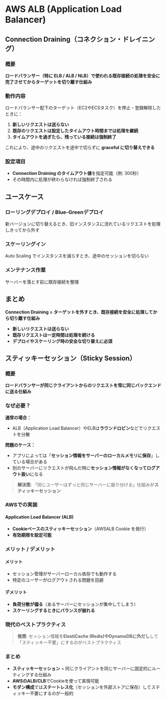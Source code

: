 # AWS ALB (Application Load Balancer)

## Connection Draining（コネクション・ドレイニング）

### 概要

**ロードバランサー（特に ELB / ALB / NLB）で使われる既存接続の処理を安全に完了させてからターゲットを切り離す仕組み**

### 動作内容

ロードバランサー配下のターゲット（EC2やECSタスク）を停止・登録解除したときに：

1. **新しいリクエストは送らない**
2. **既存のリクエストは設定したタイムアウト時間までは処理を継続**
3. **タイムアウトを過ぎたら、残っている接続は強制終了**

これにより、途中のリクエストを途中で切らずに **graceful に切り替えできる**

### 設定項目

- **Connection Draining のタイムアウト値**を指定可能（例: 300秒）
- その時間内に処理が終わらなければ強制終了される

## ユースケース

### ローリングデプロイ / Blue-Greenデプロイ
新バージョンに切り替えるとき、旧インスタンスに流れているリクエストを処理しきってから外す

### スケーリングイン
Auto Scaling でインスタンスを減らすとき、途中のセッションを切らない

### メンテナンス作業
サーバーを落とす前に既存接続を整理

## まとめ

**Connection Draining = ターゲットを外すとき、既存接続を安全に処理してから切り離す仕組み**

- **新しいリクエストは送らない**
- **既存リクエストは一定時間は処理を続ける**
- **デプロイやスケーリング時の安全な切り替えに必須**

## スティッキーセッション（Sticky Session）

### 概要
**ロードバランサーが同じクライアントからのリクエストを常に同じバックエンドに送る仕組み**

### なぜ必要？

**通常の場合：**
- ALB（Application Load Balancer）やELBは**ラウンドロビン**などでリクエストを分散

**問題のケース：**
- アプリによっては「**セッション情報をサーバーのローカルメモリに保存**」している場合がある
- 別のサーバーにリクエストが飛んだ時に**セッション情報がなくなってログアウト扱い**になる

> **解決策**: 「同じユーザーはずっと同じサーバーに振り分ける」仕組みが**スティッキーセッション**

### AWSでの実装

#### Application Load Balancer (ALB)
- **Cookieベースのスティッキーセッション**（AWSALB Cookie を発行）
- **有効期限を設定可能**

### メリット / デメリット

####  メリット
- セッション管理がサーバーローカル依存でも動作する
- 特定のユーザーがログアウトされる問題を回避

####  デメリット
- **負荷分散が偏る**（あるサーバーにセッションが集中してしまう）
- **スケーリングするときにバランスが崩れる**

### 現代のベストプラクティス

> **推奨**: セッション情報を**ElastiCache (Redis)やDynamoDBに外だし**して「スティッキー不要」にするのがベストプラクティス

### まとめ

- **スティッキーセッション** = 同じクライアントを同じサーバーに固定的にルーティングする仕組み
- **AWSのALB/CLB**でCookieを使って実現可能
- **モダン構成**では**ステートレス化**（セッションを外部ストアに保存）してスティッキー不要にするのが一般的